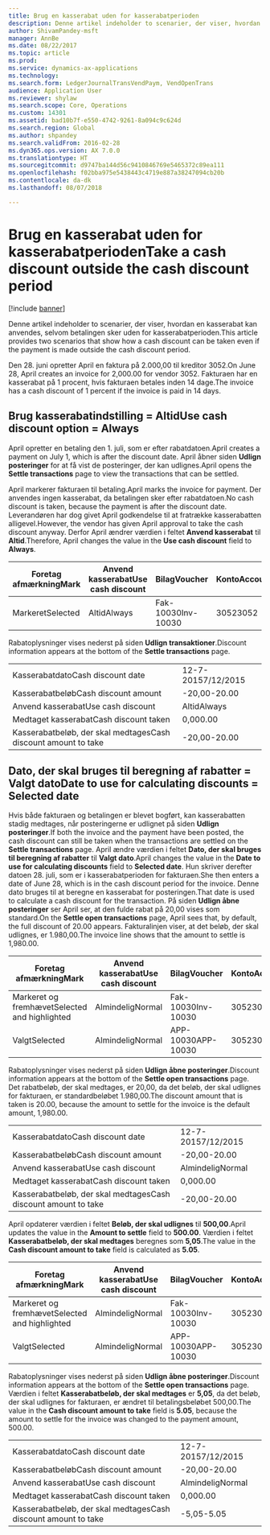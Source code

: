 ```yaml
---
title: Brug en kasserabat uden for kasserabatperioden
description: Denne artikel indeholder to scenarier, der viser, hvordan en kasserabat kan anvendes, selvom betalingen sker uden for kasserabatperioden.
author: ShivamPandey-msft
manager: AnnBe
ms.date: 08/22/2017
ms.topic: article
ms.prod: 
ms.service: dynamics-ax-applications
ms.technology: 
ms.search.form: LedgerJournalTransVendPaym, VendOpenTrans
audience: Application User
ms.reviewer: shylaw
ms.search.scope: Core, Operations
ms.custom: 14301
ms.assetid: bad10b7f-e550-4742-9261-8a094c9c624d
ms.search.region: Global
ms.author: shpandey
ms.search.validFrom: 2016-02-28
ms.dyn365.ops.version: AX 7.0.0
ms.translationtype: HT
ms.sourcegitcommit: d9747ba144d56c9410846769e5465372c89ea111
ms.openlocfilehash: f02bba975e5438443c4719e887a38247094cb20b
ms.contentlocale: da-dk
ms.lasthandoff: 08/07/2018

---
```


# <a name="take-a-cash-discount-outside-the-cash-discount-period"></a><span data-ttu-id="3b54a-103">Brug en kasserabat uden for kasserabatperioden</span><span class="sxs-lookup"><span data-stu-id="3b54a-103">Take a cash discount outside the cash discount period</span></span>

[!include [banner](../includes/banner.md)]

<span data-ttu-id="3b54a-104">Denne artikel indeholder to scenarier, der viser, hvordan en kasserabat kan anvendes, selvom betalingen sker uden for kasserabatperioden.</span><span class="sxs-lookup"><span data-stu-id="3b54a-104">This article provides two scenarios that show how a cash discount can be taken even if the payment is made outside the cash discount period.</span></span>

<span data-ttu-id="3b54a-105">Den 28. juni opretter April en faktura på 2.000,00 til kreditor 3052.</span><span class="sxs-lookup"><span data-stu-id="3b54a-105">On June 28, April creates an invoice for 2,000.00 for vendor 3052.</span></span> <span data-ttu-id="3b54a-106">Fakturaen har en kasserabat på 1 procent, hvis fakturaen betales inden 14 dage.</span><span class="sxs-lookup"><span data-stu-id="3b54a-106">The invoice has a cash discount of 1 percent if the invoice is paid in 14 days.</span></span>

## <a name="use-cash-discount-option--always"></a><span data-ttu-id="3b54a-107">Brug kasserabatindstilling = Altid</span><span class="sxs-lookup"><span data-stu-id="3b54a-107">Use cash discount option = Always</span></span>
<span data-ttu-id="3b54a-108">April opretter en betaling den 1. juli, som er efter rabatdatoen.</span><span class="sxs-lookup"><span data-stu-id="3b54a-108">April creates a payment on July 1, which is after the discount date.</span></span> <span data-ttu-id="3b54a-109">April åbner siden **Udlign posteringer** for at få vist de posteringer, der kan udlignes.</span><span class="sxs-lookup"><span data-stu-id="3b54a-109">April opens the **Settle transactions** page to view the transactions that can be settled.</span></span> 

<span data-ttu-id="3b54a-110">April markerer fakturaen til betaling.</span><span class="sxs-lookup"><span data-stu-id="3b54a-110">April marks the invoice for payment.</span></span> <span data-ttu-id="3b54a-111">Der anvendes ingen kasserabat, da betalingen sker efter rabatdatoen.</span><span class="sxs-lookup"><span data-stu-id="3b54a-111">No cash discount is taken, because the payment is after the discount date.</span></span> <span data-ttu-id="3b54a-112">Leverandøren har dog givet April godkendelse til at fratrække kasserabatten alligevel.</span><span class="sxs-lookup"><span data-stu-id="3b54a-112">However, the vendor has given April approval to take the cash discount anyway.</span></span> <span data-ttu-id="3b54a-113">Derfor April ændrer værdien i feltet **Anvend kasserabat** til **Altid**.</span><span class="sxs-lookup"><span data-stu-id="3b54a-113">Therefore, April changes the value in the **Use cash discount** field to **Always**.</span></span>

| <span data-ttu-id="3b54a-114">Foretag afmærkning</span><span class="sxs-lookup"><span data-stu-id="3b54a-114">Mark</span></span>     | <span data-ttu-id="3b54a-115">Anvend kasserabat</span><span class="sxs-lookup"><span data-stu-id="3b54a-115">Use cash discount</span></span> | <span data-ttu-id="3b54a-116">Bilag</span><span class="sxs-lookup"><span data-stu-id="3b54a-116">Voucher</span></span>   | <span data-ttu-id="3b54a-117">Konto</span><span class="sxs-lookup"><span data-stu-id="3b54a-117">Account</span></span> | <span data-ttu-id="3b54a-118">Kasserabatdato</span><span class="sxs-lookup"><span data-stu-id="3b54a-118">Cash discount date</span></span> | <span data-ttu-id="3b54a-119">Forfaldsdato</span><span class="sxs-lookup"><span data-stu-id="3b54a-119">Due date</span></span>  | <span data-ttu-id="3b54a-120">Faktura</span><span class="sxs-lookup"><span data-stu-id="3b54a-120">Invoice</span></span> | <span data-ttu-id="3b54a-121">Beløb i transaktionsvaluta</span><span class="sxs-lookup"><span data-stu-id="3b54a-121">Amount in transaction currency</span></span> | <span data-ttu-id="3b54a-122">Valuta</span><span class="sxs-lookup"><span data-stu-id="3b54a-122">Currency</span></span> | <span data-ttu-id="3b54a-123">Beløb, der skal udlignes</span><span class="sxs-lookup"><span data-stu-id="3b54a-123">Amount to settle</span></span> |
|----------|-------------------|-----------|---------|--------------------|-----------|---------|--------------------------------|----------|------------------|
| <span data-ttu-id="3b54a-124">Markeret</span><span class="sxs-lookup"><span data-stu-id="3b54a-124">Selected</span></span> | <span data-ttu-id="3b54a-125">Altid</span><span class="sxs-lookup"><span data-stu-id="3b54a-125">Always</span></span>            | <span data-ttu-id="3b54a-126">Fak-10030</span><span class="sxs-lookup"><span data-stu-id="3b54a-126">Inv-10030</span></span> | <span data-ttu-id="3b54a-127">3052</span><span class="sxs-lookup"><span data-stu-id="3b54a-127">3052</span></span>    | <span data-ttu-id="3b54a-128">28-6-2015</span><span class="sxs-lookup"><span data-stu-id="3b54a-128">6/28/2015</span></span>          | <span data-ttu-id="3b54a-129">12-7-2015</span><span class="sxs-lookup"><span data-stu-id="3b54a-129">7/12/2015</span></span> | <span data-ttu-id="3b54a-130">10030</span><span class="sxs-lookup"><span data-stu-id="3b54a-130">10030</span></span>   | <span data-ttu-id="3b54a-131">-2.000,00</span><span class="sxs-lookup"><span data-stu-id="3b54a-131">-2,000.00</span></span>                      | <span data-ttu-id="3b54a-132">USD</span><span class="sxs-lookup"><span data-stu-id="3b54a-132">USD</span></span>      | <span data-ttu-id="3b54a-133">-1.980,00</span><span class="sxs-lookup"><span data-stu-id="3b54a-133">-1,980.00</span></span>        |

<span data-ttu-id="3b54a-134">Rabatoplysninger vises nederst på siden **Udlign transaktioner**.</span><span class="sxs-lookup"><span data-stu-id="3b54a-134">Discount information appears at the bottom of the **Settle transactions** page.</span></span>

|                              |           |
|------------------------------|-----------|
| <span data-ttu-id="3b54a-135">Kasserabatdato</span><span class="sxs-lookup"><span data-stu-id="3b54a-135">Cash discount date</span></span>           | <span data-ttu-id="3b54a-136">12-7-2015</span><span class="sxs-lookup"><span data-stu-id="3b54a-136">7/12/2015</span></span> |
| <span data-ttu-id="3b54a-137">Kasserabatbeløb</span><span class="sxs-lookup"><span data-stu-id="3b54a-137">Cash discount amount</span></span>         | <span data-ttu-id="3b54a-138">-20,00</span><span class="sxs-lookup"><span data-stu-id="3b54a-138">-20.00</span></span>    |
| <span data-ttu-id="3b54a-139">Anvend kasserabat</span><span class="sxs-lookup"><span data-stu-id="3b54a-139">Use cash discount</span></span>            | <span data-ttu-id="3b54a-140">Altid</span><span class="sxs-lookup"><span data-stu-id="3b54a-140">Always</span></span>    |
| <span data-ttu-id="3b54a-141">Medtaget kasserabat</span><span class="sxs-lookup"><span data-stu-id="3b54a-141">Cash discount taken</span></span>          | <span data-ttu-id="3b54a-142">0,00</span><span class="sxs-lookup"><span data-stu-id="3b54a-142">0.00</span></span>      |
| <span data-ttu-id="3b54a-143">Kasserabatbeløb, der skal medtages</span><span class="sxs-lookup"><span data-stu-id="3b54a-143">Cash discount amount to take</span></span> | <span data-ttu-id="3b54a-144">-20,00</span><span class="sxs-lookup"><span data-stu-id="3b54a-144">-20.00</span></span>    |

## <a name="date-to-use-for-calculating-discounts--selected-date"></a><span data-ttu-id="3b54a-145">Dato, der skal bruges til beregning af rabatter = Valgt dato</span><span class="sxs-lookup"><span data-stu-id="3b54a-145">Date to use for calculating discounts = Selected date</span></span>
<span data-ttu-id="3b54a-146">Hvis både fakturaen og betalingen er blevet bogført, kan kasserabatten stadig medtages, når posteringerne er udlignet på siden **Udlign posteringer**.</span><span class="sxs-lookup"><span data-stu-id="3b54a-146">If both the invoice and the payment have been posted, the cash discount can still be taken when the transactions are settled on the **Settle transactions** page.</span></span> <span data-ttu-id="3b54a-147">April ændre værdien i feltet **Dato, der skal bruges til beregning af rabatter** til **Valgt dato**.</span><span class="sxs-lookup"><span data-stu-id="3b54a-147">April changes the value in the **Date to use for calculating discounts** field to **Selected date**.</span></span> <span data-ttu-id="3b54a-148">Hun skriver derefter datoen 28. juli, som er i kasserabatperioden for fakturaen.</span><span class="sxs-lookup"><span data-stu-id="3b54a-148">She then enters a date of June 28, which is in the cash discount period for the invoice.</span></span> <span data-ttu-id="3b54a-149">Denne dato bruges til at beregne en kasserabat for posteringen.</span><span class="sxs-lookup"><span data-stu-id="3b54a-149">That date is used to calculate a cash discount for the transaction.</span></span> <span data-ttu-id="3b54a-150">På siden **Udlign åbne posteringer** ser April ser, at den fulde rabat på 20,00 vises som standard.</span><span class="sxs-lookup"><span data-stu-id="3b54a-150">On the **Settle open transactions** page, April sees that, by default, the full discount of 20.00 appears.</span></span> <span data-ttu-id="3b54a-151">Fakturalinjen viser, at det beløb, der skal udlignes, er 1.980,00.</span><span class="sxs-lookup"><span data-stu-id="3b54a-151">The invoice line shows that the amount to settle is 1,980.00.</span></span>

| <span data-ttu-id="3b54a-152">Foretag afmærkning</span><span class="sxs-lookup"><span data-stu-id="3b54a-152">Mark</span></span>                     | <span data-ttu-id="3b54a-153">Anvend kasserabat</span><span class="sxs-lookup"><span data-stu-id="3b54a-153">Use cash discount</span></span> | <span data-ttu-id="3b54a-154">Bilag</span><span class="sxs-lookup"><span data-stu-id="3b54a-154">Voucher</span></span>   | <span data-ttu-id="3b54a-155">Konto</span><span class="sxs-lookup"><span data-stu-id="3b54a-155">Account</span></span> | <span data-ttu-id="3b54a-156">Kasserabatdato</span><span class="sxs-lookup"><span data-stu-id="3b54a-156">Cash discount date</span></span> | <span data-ttu-id="3b54a-157">Forfaldsdato</span><span class="sxs-lookup"><span data-stu-id="3b54a-157">Due date</span></span>  | <span data-ttu-id="3b54a-158">Faktura</span><span class="sxs-lookup"><span data-stu-id="3b54a-158">Invoice</span></span> | <span data-ttu-id="3b54a-159">Beløb i transaktionsvaluta</span><span class="sxs-lookup"><span data-stu-id="3b54a-159">Amount in transaction currency</span></span> | <span data-ttu-id="3b54a-160">Valuta</span><span class="sxs-lookup"><span data-stu-id="3b54a-160">Currency</span></span> | <span data-ttu-id="3b54a-161">Beløb, der skal udlignes</span><span class="sxs-lookup"><span data-stu-id="3b54a-161">Amount to settle</span></span> |
|--------------------------|-------------------|-----------|---------|--------------------|-----------|---------|--------------------------------|----------|------------------|
| <span data-ttu-id="3b54a-162">Markeret og fremhævet</span><span class="sxs-lookup"><span data-stu-id="3b54a-162">Selected and highlighted</span></span> | <span data-ttu-id="3b54a-163">Almindelig</span><span class="sxs-lookup"><span data-stu-id="3b54a-163">Normal</span></span>            | <span data-ttu-id="3b54a-164">Fak-10030</span><span class="sxs-lookup"><span data-stu-id="3b54a-164">Inv-10030</span></span> | <span data-ttu-id="3b54a-165">3052</span><span class="sxs-lookup"><span data-stu-id="3b54a-165">3052</span></span>    | <span data-ttu-id="3b54a-166">28-6-2015</span><span class="sxs-lookup"><span data-stu-id="3b54a-166">6/28/2015</span></span>          | <span data-ttu-id="3b54a-167">12-7-2015</span><span class="sxs-lookup"><span data-stu-id="3b54a-167">7/12/2015</span></span> | <span data-ttu-id="3b54a-168">10030</span><span class="sxs-lookup"><span data-stu-id="3b54a-168">10030</span></span>   | <span data-ttu-id="3b54a-169">-2.000,00</span><span class="sxs-lookup"><span data-stu-id="3b54a-169">-2,000.00</span></span>                      | <span data-ttu-id="3b54a-170">USD</span><span class="sxs-lookup"><span data-stu-id="3b54a-170">USD</span></span>      | <span data-ttu-id="3b54a-171">-1.980,00</span><span class="sxs-lookup"><span data-stu-id="3b54a-171">-1,980.00</span></span>        |
| <span data-ttu-id="3b54a-172">Valgt</span><span class="sxs-lookup"><span data-stu-id="3b54a-172">Selected</span></span>                 | <span data-ttu-id="3b54a-173">Almindelig</span><span class="sxs-lookup"><span data-stu-id="3b54a-173">Normal</span></span>            | <span data-ttu-id="3b54a-174">APP-10030</span><span class="sxs-lookup"><span data-stu-id="3b54a-174">APP-10030</span></span> | <span data-ttu-id="3b54a-175">3052</span><span class="sxs-lookup"><span data-stu-id="3b54a-175">3052</span></span>    | <span data-ttu-id="3b54a-176">15-7-2015</span><span class="sxs-lookup"><span data-stu-id="3b54a-176">7/15/2015</span></span>          | <span data-ttu-id="3b54a-177">15-7-2015</span><span class="sxs-lookup"><span data-stu-id="3b54a-177">7/15/2015</span></span> |         | <span data-ttu-id="3b54a-178">500,00</span><span class="sxs-lookup"><span data-stu-id="3b54a-178">500.00</span></span>                         | <span data-ttu-id="3b54a-179">USD</span><span class="sxs-lookup"><span data-stu-id="3b54a-179">USD</span></span>      | <span data-ttu-id="3b54a-180">500,00</span><span class="sxs-lookup"><span data-stu-id="3b54a-180">500.00</span></span>           |

<span data-ttu-id="3b54a-181">Rabatoplysninger vises nederst på siden **Udlign åbne posteringer**.</span><span class="sxs-lookup"><span data-stu-id="3b54a-181">Discount information appears at the bottom of the **Settle open transactions** page.</span></span> <span data-ttu-id="3b54a-182">Det rabatbeløb, der skal medtages, er 20,00, da det beløb, der skal udlignes for fakturaen, er standardbeløbet 1.980,00.</span><span class="sxs-lookup"><span data-stu-id="3b54a-182">The discount amount that is taken is 20.00, because the amount to settle for the invoice is the default amount, 1,980.00.</span></span>

|                              |           |
|------------------------------|-----------|
| <span data-ttu-id="3b54a-183">Kasserabatdato</span><span class="sxs-lookup"><span data-stu-id="3b54a-183">Cash discount date</span></span>           | <span data-ttu-id="3b54a-184">12-7-2015</span><span class="sxs-lookup"><span data-stu-id="3b54a-184">7/12/2015</span></span> |
| <span data-ttu-id="3b54a-185">Kasserabatbeløb</span><span class="sxs-lookup"><span data-stu-id="3b54a-185">Cash discount amount</span></span>         | <span data-ttu-id="3b54a-186">-20,00</span><span class="sxs-lookup"><span data-stu-id="3b54a-186">-20.00</span></span>    |
| <span data-ttu-id="3b54a-187">Anvend kasserabat</span><span class="sxs-lookup"><span data-stu-id="3b54a-187">Use cash discount</span></span>            | <span data-ttu-id="3b54a-188">Almindelig</span><span class="sxs-lookup"><span data-stu-id="3b54a-188">Normal</span></span>    |
| <span data-ttu-id="3b54a-189">Medtaget kasserabat</span><span class="sxs-lookup"><span data-stu-id="3b54a-189">Cash discount taken</span></span>          | <span data-ttu-id="3b54a-190">0,00</span><span class="sxs-lookup"><span data-stu-id="3b54a-190">0.00</span></span>      |
| <span data-ttu-id="3b54a-191">Kasserabatbeløb, der skal medtages</span><span class="sxs-lookup"><span data-stu-id="3b54a-191">Cash discount amount to take</span></span> | <span data-ttu-id="3b54a-192">-20,00</span><span class="sxs-lookup"><span data-stu-id="3b54a-192">-20.00</span></span>    |

<span data-ttu-id="3b54a-193">April opdaterer værdien i feltet **Beløb, der skal udlignes** til **500,00**.</span><span class="sxs-lookup"><span data-stu-id="3b54a-193">April updates the value in the **Amount to settle** field to **500.00**.</span></span> <span data-ttu-id="3b54a-194">Værdien i feltet **Kasserabatbeløb, der skal medtages** beregnes som **5,05**.</span><span class="sxs-lookup"><span data-stu-id="3b54a-194">The value in the **Cash discount amount to take** field is calculated as **5.05**.</span></span>

| <span data-ttu-id="3b54a-195">Foretag afmærkning</span><span class="sxs-lookup"><span data-stu-id="3b54a-195">Mark</span></span>                     | <span data-ttu-id="3b54a-196">Anvend kasserabat</span><span class="sxs-lookup"><span data-stu-id="3b54a-196">Use cash discount</span></span> | <span data-ttu-id="3b54a-197">Bilag</span><span class="sxs-lookup"><span data-stu-id="3b54a-197">Voucher</span></span>   | <span data-ttu-id="3b54a-198">Konto</span><span class="sxs-lookup"><span data-stu-id="3b54a-198">Account</span></span> | <span data-ttu-id="3b54a-199">Dato</span><span class="sxs-lookup"><span data-stu-id="3b54a-199">Date</span></span>      | <span data-ttu-id="3b54a-200">Forfaldsdato</span><span class="sxs-lookup"><span data-stu-id="3b54a-200">Due date</span></span>  | <span data-ttu-id="3b54a-201">Faktura</span><span class="sxs-lookup"><span data-stu-id="3b54a-201">Invoice</span></span> | <span data-ttu-id="3b54a-202">Beløb i transaktionsvaluta</span><span class="sxs-lookup"><span data-stu-id="3b54a-202">Amount in transaction currency</span></span> | <span data-ttu-id="3b54a-203">Valuta</span><span class="sxs-lookup"><span data-stu-id="3b54a-203">Currency</span></span> | <span data-ttu-id="3b54a-204">Beløb, der skal udlignes</span><span class="sxs-lookup"><span data-stu-id="3b54a-204">Amount to settle</span></span> |
|--------------------------|-------------------|-----------|---------|-----------|-----------|---------|--------------------------------|----------|------------------|
| <span data-ttu-id="3b54a-205">Markeret og fremhævet</span><span class="sxs-lookup"><span data-stu-id="3b54a-205">Selected and highlighted</span></span> | <span data-ttu-id="3b54a-206">Almindelig</span><span class="sxs-lookup"><span data-stu-id="3b54a-206">Normal</span></span>            | <span data-ttu-id="3b54a-207">Fak-10030</span><span class="sxs-lookup"><span data-stu-id="3b54a-207">Inv-10030</span></span> | <span data-ttu-id="3b54a-208">3052</span><span class="sxs-lookup"><span data-stu-id="3b54a-208">3052</span></span>    | <span data-ttu-id="3b54a-209">28-6-2015</span><span class="sxs-lookup"><span data-stu-id="3b54a-209">6/28/2015</span></span> | <span data-ttu-id="3b54a-210">12-7-2015</span><span class="sxs-lookup"><span data-stu-id="3b54a-210">7/12/2015</span></span> | <span data-ttu-id="3b54a-211">10030</span><span class="sxs-lookup"><span data-stu-id="3b54a-211">10030</span></span>   | <span data-ttu-id="3b54a-212">2.000,00</span><span class="sxs-lookup"><span data-stu-id="3b54a-212">2,000.00</span></span>                       | <span data-ttu-id="3b54a-213">USD</span><span class="sxs-lookup"><span data-stu-id="3b54a-213">USD</span></span>      | <span data-ttu-id="3b54a-214">-500,00</span><span class="sxs-lookup"><span data-stu-id="3b54a-214">-500.00</span></span>          |
| <span data-ttu-id="3b54a-215">Valgt</span><span class="sxs-lookup"><span data-stu-id="3b54a-215">Selected</span></span>                 | <span data-ttu-id="3b54a-216">Almindelig</span><span class="sxs-lookup"><span data-stu-id="3b54a-216">Normal</span></span>            | <span data-ttu-id="3b54a-217">APP-10030</span><span class="sxs-lookup"><span data-stu-id="3b54a-217">APP-10030</span></span> | <span data-ttu-id="3b54a-218">3052</span><span class="sxs-lookup"><span data-stu-id="3b54a-218">3052</span></span>    | <span data-ttu-id="3b54a-219">15-7-2015</span><span class="sxs-lookup"><span data-stu-id="3b54a-219">7/15/2015</span></span> | <span data-ttu-id="3b54a-220">15-7-2015</span><span class="sxs-lookup"><span data-stu-id="3b54a-220">7/15/2015</span></span> |         | <span data-ttu-id="3b54a-221">500,00</span><span class="sxs-lookup"><span data-stu-id="3b54a-221">500.00</span></span>                         | <span data-ttu-id="3b54a-222">USD</span><span class="sxs-lookup"><span data-stu-id="3b54a-222">USD</span></span>      | <span data-ttu-id="3b54a-223">500,00</span><span class="sxs-lookup"><span data-stu-id="3b54a-223">500.00</span></span>           |

<span data-ttu-id="3b54a-224">Rabatoplysninger vises nederst på siden **Udlign åbne posteringer**.</span><span class="sxs-lookup"><span data-stu-id="3b54a-224">Discount information appears at the bottom of the **Settle open transactions** page.</span></span> <span data-ttu-id="3b54a-225">Værdien i feltet **Kasserabatbeløb, der skal medtages** er **5,05**, da det beløb, der skal udlignes for fakturaen, er ændret til betalingsbeløbet 500,00.</span><span class="sxs-lookup"><span data-stu-id="3b54a-225">The value in the **Cash discount amount to take** field is **5.05**, because the amount to settle for the invoice was changed to the payment amount, 500.00.</span></span>

|                              |           |
|------------------------------|-----------|
| <span data-ttu-id="3b54a-226">Kasserabatdato</span><span class="sxs-lookup"><span data-stu-id="3b54a-226">Cash discount date</span></span>           | <span data-ttu-id="3b54a-227">12-7-2015</span><span class="sxs-lookup"><span data-stu-id="3b54a-227">7/12/2015</span></span> |
| <span data-ttu-id="3b54a-228">Kasserabatbeløb</span><span class="sxs-lookup"><span data-stu-id="3b54a-228">Cash discount amount</span></span>         | <span data-ttu-id="3b54a-229">-20,00</span><span class="sxs-lookup"><span data-stu-id="3b54a-229">-20.00</span></span>    |
| <span data-ttu-id="3b54a-230">Anvend kasserabat</span><span class="sxs-lookup"><span data-stu-id="3b54a-230">Use cash discount</span></span>            | <span data-ttu-id="3b54a-231">Almindelig</span><span class="sxs-lookup"><span data-stu-id="3b54a-231">Normal</span></span>    |
| <span data-ttu-id="3b54a-232">Medtaget kasserabat</span><span class="sxs-lookup"><span data-stu-id="3b54a-232">Cash discount taken</span></span>          | <span data-ttu-id="3b54a-233">0,00</span><span class="sxs-lookup"><span data-stu-id="3b54a-233">0.00</span></span>      |
| <span data-ttu-id="3b54a-234">Kasserabatbeløb, der skal medtages</span><span class="sxs-lookup"><span data-stu-id="3b54a-234">Cash discount amount to take</span></span> | <span data-ttu-id="3b54a-235">-5,05</span><span class="sxs-lookup"><span data-stu-id="3b54a-235">-5.05</span></span>     |






